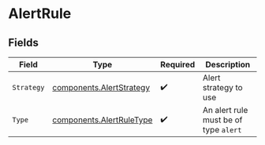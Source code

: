 # AlertRule


## Fields

| Field                                                            | Type                                                             | Required                                                         | Description                                                      |
| ---------------------------------------------------------------- | ---------------------------------------------------------------- | ---------------------------------------------------------------- | ---------------------------------------------------------------- |
| `Strategy`                                                       | [components.AlertStrategy](../../models/shared/alertstrategy.md) | :heavy_check_mark:                                               | Alert strategy to use                                            |
| `Type`                                                           | [components.AlertRuleType](../../models/shared/alertruletype.md) | :heavy_check_mark:                                               | An alert rule must be of type `alert`                            |